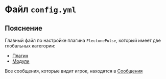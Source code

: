 # Файл `config.yml`

## Пояснение
Главный файл по настройке плагина `FlectonePulse`, который имеет две глобальных категории:
- [Плагин](/ru/config/plugin/)
- [Модули](/ru/config/module/)

Все сообщения, которые видит игрок, находятся в [Сообщения](/ru/messages/)